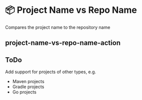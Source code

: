 <!--
SPDX-License-Identifier: Apache-2.0
SPDX-FileCopyrightText: 2024 The Linux Foundation
-->

# 📦 Project Name vs Repo Name

Compares the project name to the repository name

## project-name-vs-repo-name-action

## ToDo

Add support for projects of other types, e.g.

- Maven projects
- Gradle projects
- Go projects
